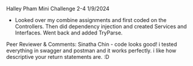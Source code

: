 Halley Pham
Mini Challenge 2-4
1/9/2024
- Looked over my combine assignments and first coded on the Controllers. Then did dependency injection and created Services and Interfaces. Went back and added TryParse. 

Peer Reviewer & Comments: Sinatha Chin
    - code looks good! i tested everything in swagger and postman and it works perfectly. i like how descriptive your return statements are. :D